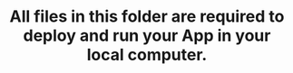 # <p align='center'> All files in this folder are required to deploy and run your App in your local computer. </p>
